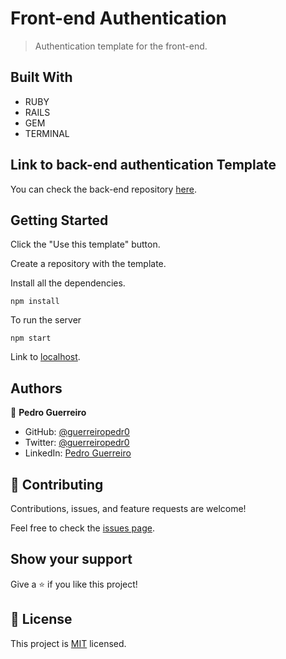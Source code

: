 # Front-end Authentication

> Authentication template for the front-end.

## Built With

- RUBY
- RAILS
- GEM
- TERMINAL

## Link to back-end authentication Template

You can check the back-end repository [here](https://github.com/guerreiropedr0/api-authentication).

## Getting Started

Click the "Use this template" button.

Create a repository with the template.

Install all the dependencies.

```
npm install
```

To run the server

```
npm start
```

Link to [localhost](http://localhost:3001/).

## Authors

👤 **Pedro Guerreiro**

- GitHub: [@guerreiropedr0](https://github.com/guerreiropedr0)
- Twitter: [@guerreiropedr0](https://twitter.com/guerreiropedr0)
- LinkedIn: [Pedro Guerreiro](https://www.linkedin.com/in/guerreiropedr0/)

## 🤝 Contributing

Contributions, issues, and feature requests are welcome!

Feel free to check the [issues page](../../issues/).

## Show your support

Give a ⭐️ if you like this project!

## 📝 License

This project is [MIT](./MIT.md) licensed.
